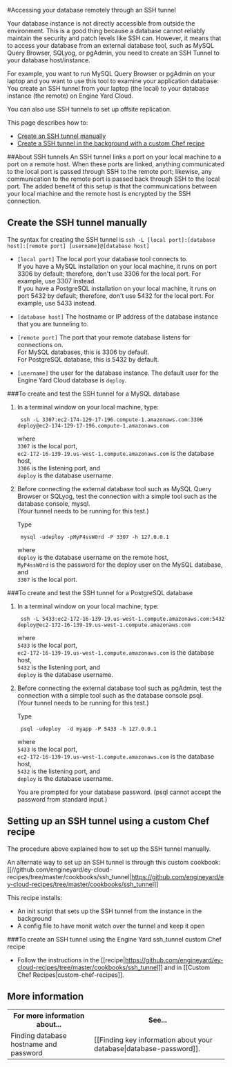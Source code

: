 #Accessing your database remotely through an SSH tunnel

Your database instance is not directly accessible from outside the environment. This is a good thing because a database cannot reliably maintain the security and patch levels like SSH can. However, it means that to access your database from an external database tool, such as MySQL Query Browser, SQLyog, or pgAdmin, you need to create an SSH Tunnel to your database host/instance. 

For example, you want to run MySQL Query Browser or pgAdmin on your laptop and you want to use this tool to examine your application database: You create an SSH tunnel from your laptop (the local) to your database instance (the remote) on Engine Yard Cloud. 

You can also use SSH tunnels to set up offsite replication.

This page describes how to:  

* [Create an SSH tunnel manually][1]
* [Create a SSH tunnel in the background with a custom Chef recipe][2]

##About SSH tunnels
An SSH tunnel links a port on your local machine to a port on a remote host. When these ports are linked, anything communicated to the local port is passed through SSH to the remote port; likewise, any communication to the remote port is passed back through SSH to the local port. The added benefit of this setup is that the communications between your local machine and the remote host is encrypted by the SSH connection.

<h2 id="topic1">Create the SSH tunnel manually</h2>

The syntax for creating the SSH tunnel is `ssh -L [local port]:[database host]:[remote port] [username]@[database host]`

* `[local port]` The local port your database tool connects to.   
    If you have a MySQL installation on your local machine, it runs on port 3306 by default; therefore, don't use 3306 for the local port. For example, use 3307 instead.  
    If you have a PostgreSQL installation on your local machine, it runs on port 5432 by default; therefore, don't use 5432 for the local port. For example, use 5433 instead.

* `[database host]` The hostname or IP address of the database instance that you are tunneling to.

* `[remote port]` The port that your remote database listens for connections on.  
    For MySQL databases, this is 3306 by default.  
    For PostgreSQL database, this is 5432 by default.

* `[username]` the user for the database instance. The default user for the Engine Yard Cloud database is `deploy`.

###To create and test the SSH tunnel for a MySQL database

1. In a terminal window on your local machine, type:

        ssh -L 3307:ec2-174-129-17-196.compute-1.amazonaws.com:3306 deploy@ec2-174-129-17-196.compute-1.amazonaws.com

    where  
    `3307` is the local port,  
    `ec2-172-16-139-19.us-west-1.compute.amazonaws.com` is the database host,  
    `3306` is the listening port, and  
    `deploy` is the database username.

2. Before connecting the external database tool such as MySQL Query Browser or SQLyog, test the connection with a simple tool such as the database console, mysql.  
(Your tunnel needs to be running for this test.)

    Type		 

        mysql -udeploy -pMyP4ssW0rd -P 3307 -h 127.0.0.1

    where  
    `deploy` is the database username on the remote host,  
    `MyP4ssW0rd` is the password for the deploy user on the MySQL database, and  
    `3307` is the local port.
        
###To create and test the SSH tunnel for a PostgreSQL database

1. In a terminal window on your local machine, type:
		
	    ssh -L 5433:ec2-172-16-139-19.us-west-1.compute.amazonaws.com:5432 deploy@ec2-172-16-139-19.us-west-1.compute.amazonaws.com

    where  
    `5433` is the local port,  
    `ec2-172-16-139-19.us-west-1.compute.amazonaws.com` is the database host,  
    `5432` is the listening port, and  
    `deploy` is the database username.

2. Before connecting the external database tool such as pgAdmin, test the connection with a simple tool such as the database console psql.  
    (Your tunnel needs to be running for this test.)

	Type		 
	    
	    psql -udeploy  -d myapp -P 5433 -h 127.0.0.1
	
    where  
    `5433` is the local port,  
    `ec2-172-16-139-19.us-west-1.compute.amazonaws.com` is the database host,  
    `5432` is the listening port, and  
    `deploy` is the database username.


    You are prompted for your database password. (psql cannot accept the password from standard input.)



<h2 id="topic2"> Setting up an SSH tunnel using a custom Chef recipe</h2>

The procedure above explained how to set up the SSH tunnel manually. 

An alternate way to set up an SSH tunnel is through this custom cookbook: [[//github.com/engineyard/ey-cloud-recipes/tree/master/cookbooks/ssh_tunnel|https://github.com/engineyard/ey-cloud-recipes/tree/master/cookbooks/ssh_tunnel]]

This recipe installs:

* An init script that sets up the SSH tunnel from the instance in the background
* A config file to have monit watch over the tunnel and keep it open

###To create an SSH tunnel using the Engine Yard ssh_tunnel custom Chef recipe

* Follow the instructions in the [[recipe|https://github.com/engineyard/ey-cloud-recipes/tree/master/cookbooks/ssh_tunnel]] and in [[Custom Chef Recipes|custom-chef-recipes]].

<h2 id="topic5"> More information</h2>

<table>
	  <tr>
	    <th>For more information about...</th><th>See...</th>
	  </tr>
	  <tr>
	    <td>Finding database hostname and password</td><td>[[Finding key information about your database|database-password]].</td></td>
	  </tr>
</table>


[1]: #topic1        "topic1"
[2]: #topic2        "topic2"
[3]: #topic3        "topic3"
[4]: #topic4		"topic4"
[5]: #topic5        "topic5"